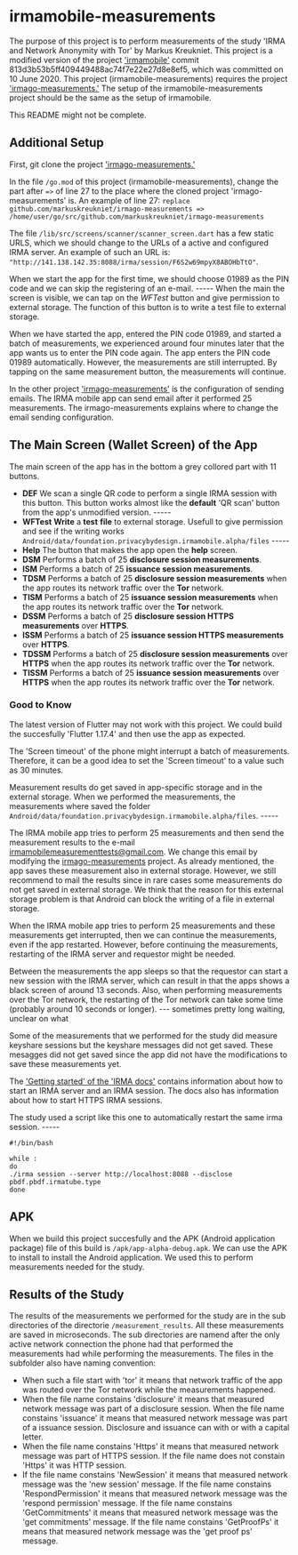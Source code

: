 # irmamobile-measurements

The purpose of this project is to perform measurements of the study 'IRMA and Network Anonymity with Tor' by Markus Kreukniet. This project is a modified version of the project ['irmamobile'](https://github.com/privacybydesign/irmamobile) commit 813d3b53b5ff409449488ac74f7e22e27d8e8ef5, which was committed on 10 June 2020. This project (irmamobile-measurements) requires the project ['irmago-measurements.'](https://github.com/markuskreukniet/irmago-measurements) The setup of the irmamobile-measurements project should be the same as the setup of irmamobile.

This README might not be complete.

## Additional Setup

First, git clone the project ['irmago-measurements.'](https://github.com/markuskreukniet/irmago-measurements)

In the file `/go.mod` of this project (irmamobile-measurements), change the part after `=>` of line 27 to the place where the cloned project 'irmago-measurements' is. An example of line 27: `replace github.com/markuskreukniet/irmago-measurements => /home/user/go/src/github.com/markuskreukniet/irmago-measurements`

The file `/lib/src/screens/scanner/scanner_screen.dart` has a few static URLS, which we should change to the URLs of a active and configured IRMA server. An example of such an URL is: `"http://141.138.142.35:8088/irma/session/F6S2w69mpyX8ABOHbTtO"`.

When we start the app for the first time, we should choose 01989 as the PIN code and we can skip the registering of an e-mail. ----- When the main the screen is visible, we can tap on the _WFTest_ button and give permission to external storage. The function of this button is to write a test file to external storage.

When we have started the app, entered the PIN code 01989, and started a batch of measurements, we experienced around four minutes later that the app wants us to enter the PIN code again. The app enters the PIN code 01989 automatically. However, the measurements are still interrupted. By tapping on the same measurement button, the measurements will continue.

In the other project ['irmago-measurements'](https://github.com/markuskreukniet/irmago-measurements) is the configuration of sending emails. The IRMA mobile app can send email after it performed 25 measurements. The irmago-measurements explains where to change the email sending configuration. 

## The Main Screen (Wallet Screen) of the App

The main screen of the app has in the bottom a grey collored part with 11 buttons.

* __DEF__ We scan a single QR code to perform a single IRMA session with this button. This button works almost like the __default__ 'QR scan' button from the app's unmodified version. -----
* __WFTest__ __Write__ a __test__ __file__ to external storage. Usefull to give permission and see if the writing works `Android/data/foundation.privacybydesign.irmamobile.alpha/files` -----
* __Help__ The button that makes the app open the __help__ screen.
* __DSM__ Performs a batch of 25 __disclosure session measurements__.
* __ISM__ Performs a batch of 25 __issuance session measurements__.
* __TDSM__ Performs a batch of 25 __disclosure session measurements__ when the app routes its network traffic over the __Tor__ network.
* __TISM__ Performs a batch of 25 __issuance session measurements__ when the app routes its network traffic over the __Tor__ network.
* __DSSM__ Performs a batch of 25 __disclosure session HTTPS measurements__ over __HTTPS__.
* __ISSM__ Performs a batch of 25 __issuance session HTTPS measurements__ over __HTTPS__.
* __TDSSM__ Performs a batch of 25 __disclosure session measurements__ over __HTTPS__ when the app routes its network traffic over the __Tor__ network.
* __TISSM__ Performs a batch of 25 __issuance session measurements__ over __HTTPS__ when the app routes its network traffic over the __Tor__ network.

### Good to Know

The latest version of Flutter may not work with this project. We could build the succesfully 'Flutter 1.17.4' and then use the app as expected.

The 'Screen timeout' of the phone might interrupt a batch of measurements. Therefore, it can be a good idea to set the 'Screen timeout' to a value such as 30 minutes.

Measurement results do get saved in app-specific storage and in the external storage. When we performed the measurements, the measurements where saved the folder `Android/data/foundation.privacybydesign.irmamobile.alpha/files`. -----

The IRMA mobile app tries to perform 25 measurements and then send the measurement results to the e-mail irmamobilemeasurementtests@gmail.com. We change this email by modifying the [irmago-measurements](https://github.com/markuskreukniet/irmago-measurements) project. As already mentioned, the app saves these measurement also in external storage. However, we still recommend to mail the results since in rare cases some measurements do not get saved in external storage. We think that the reason for this external storage problem is that Android can block the writing of a file in external storage.

When the IRMA mobile app tries to perform 25 measurements and these measurements get interrupted, then we can continue the measurements, even if the app restarted. However, before continuing the measurements, restarting of the IRMA server and requestor might be needed.

Between the measurements the app sleeps so that the requestor can start a new session with the IRMA server, which can result in that the apps shows a black screen of around 13 seconds. Also, when performing measurements over the Tor network, the restarting of the Tor network can take some time (probably around 10 seconds or longer). --- sometimes pretty long waiting, unclear on what

Some of the measurements that we performed for the study did measure keyshare sessions but the keyshare messages did not get saved. These mesagges did not get saved since the app did not have the modifications to save these measurements yet.

The ['Getting started' of the 'IRMA docs'](https://irma.app/docs/getting-started/) contains information about how to start an IRMA server and an IRMA session. The docs also has information about how to start HTTPS IRMA sessions.

The study used a script like this one to automatically restart the same irma session. -----
```
#!/bin/bash

while :
do
./irma session --server http://localhost:8088 --disclose pbdf.pbdf.irmatube.type
done
```

## APK

When we build this project succesfully and the APK (Android application package) file of this build is `/apk/app-alpha-debug.apk`. We can use the APK to install to install the Android application. We used this to perform measurements needed for the study.

## Results of the Study

The results of the measurements we performed for the study are in the sub directories of the directorie `/measurement_results`. All these measurements are saved in microseconds. The sub directories are namend after the only active network connection the phone had that performed the measurements had while performing the measurements. The files in the subfolder also have naming convention:

* When such a file start with 'tor' it means that network traffic of the app was routed over the Tor network while the measurements happened.
* When the file name constains 'disclosure' it means that measured network message was part of a disclosure session. When the file name constains 'issuance' it means that measured network message was part of a issuance session. Disclosure and issuance can with or with a capital letter.
* When the file name constains 'Https' it means that measured network message was part of HTTPS session. If the file name does not constain 'Https' it was HTTP session.
* If the file name constains 'NewSession' it means that measured network message was the 'new session' message. If the file name constains 'RespondPermission' it means that measured network message was the 'respond permission' message. If the file name constains 'GetCommitments' it means that measured network message was the 'get commitments' message. If the file name constains 'GetProofPs' it means that measured network message was the 'get proof ps' message.
